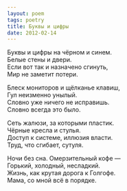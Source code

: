 ```yaml
---
layout: poem
tags: poetry
title: Буквы и цифры
date: 2012-02-14
---
```


Буквы и цифры на чёрном и синем.<br>
Белые стены и двери.<br>
Если вот так и назначено сгинуть,<br>
Мир не заметит потери.<br>

Блеск мониторов и щёлканье клавиш,<br>
Гул неизменно унылый.<br>
Словно уже ничего не исправишь.<br>
Словно всегда это было.<br>

Сеть жалюзи, за которыми пластик.<br>
Чёрные кресла и стулья.<br>
Доступ к системе, иллюзия власти.<br>
Труд, что сгибает, сутуля.<br>

Ночи без сна. Омерзительный кофе —<br>
Горький, холодный, несладкий.<br>
Жизнь, как крутая дорога к Голгофе.<br>
Мама, со мной всё в порядке.
